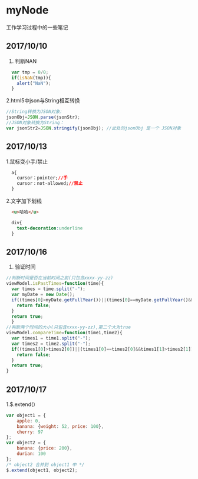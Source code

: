 # myNode
工作学习过程中的一些笔记

## 2017/10/10
1. 判断NAN
```javascript
  var tmp = 0/0; 
  if(isNaN(tmp)){ 
    alert("NaN"); 
  }
```
2.html5中json与String相互转换
```javascript
//String转换为JSON对象:
jsonObj=JSON.parse(jsonStr);
//JSON对象转换为String：
var jsonStr2=JSON.stringify(jsonObj); //此处的jsonObj 是一个 JSON对象
```
## 2017/10/13
1.鼠标变小手/禁止
```css
  a{
    cursor：pointer;//手
    cursor：not-allowed;//禁止
  }
```
2.文字加下划线
```html
  <u>哈哈</u>
```
```css
  div{
    text-decoration:underline
  } 
```

## 2017/10/16
1. 验证时间
```javascript
//判断时间是否在当前时间之前(只包含xxxx-yy-zz)
viewModel.isPastTimes=function(time){
  var times = time.split("-");
  var myDate = new Date();
  if((times[0]>myDate.getFullYear())||(times[0]==myDate.getFullYear()&&times[1]>(myDate.getMonth()+1))||(times[0]==myDate.getFullYear()&&times[1]==(myDate.getMonth()+1)&&times[2]>myDate.getDate())){
    return false;
  }
  return true;
  }
//判断两个时间的大小(只包含xxxx-yy-zz),第二个大为true
viewModel.compareTime=function(time1,time2){
  var times1 = time1.split("-");
  var times2 = time2.split("-");
  if((times1[0]>times2[0])||(times1[0]==times2[0]&&times1[1]>times2[1])||(times1[0]==times2[0]&&times1[1]==times2[1]&&times1[2]>times2[2])){
    return false;
  }
  return true;
}
```
## 2017/10/17
1.$.extend(）
```javascript
var object1 = {
    apple: 0,
    banana: {weight: 52, price: 100},
    cherry: 97
};
var object2 = {
    banana: {price: 200},
    durian: 100
};
/* object2 合并到 object1 中 */
$.extend(object1, object2);
```
